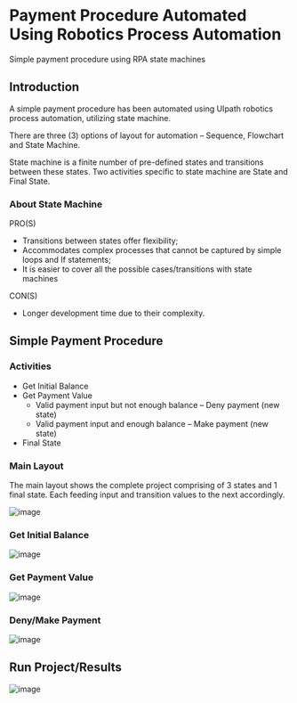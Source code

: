 # Payment Procedure Automated Using Robotics Process Automation

Simple payment procedure using RPA state machines

## Introduction

A simple payment procedure has been automated using UIpath robotics process automation, utilizing state machine.

There are three (3) options of layout for automation – Sequence, Flowchart and State Machine.

State machine is a finite number of pre-defined states and transitions between these states. Two activities specific to state machine are State and Final State.

### About State Machine

PRO(S)
* Transitions between states offer flexibility;
* Accommodates complex processes that cannot be captured by simple loops and If statements;
* It is easier to cover all the possible cases/transitions with state machines

CON(S)
* Longer development time due to their complexity.

## Simple Payment Procedure

### Activities
* Get Initial Balance 
* Get Payment Value
  * Valid payment input but not enough balance – Deny payment (new state)
  * Valid payment input and enough balance – Make payment (new state)
* Final State 

### Main Layout

The main layout shows the complete project comprising of 3 states and 1 final state. Each feeding input and transition values to the next accordingly.

![image](https://user-images.githubusercontent.com/78843321/123934955-af51fe80-d98b-11eb-8986-30d034f6d168.png)

### Get Initial Balance

![image](https://user-images.githubusercontent.com/78843321/123935225-ecb68c00-d98b-11eb-9da3-6a9957961197.png)

### Get Payment Value

![image](https://user-images.githubusercontent.com/78843321/123935814-7a927700-d98c-11eb-87a3-44bc34e92bd5.png)

### Deny/Make Payment

![image](https://user-images.githubusercontent.com/78843321/123940455-1aea9a80-d991-11eb-8e61-254dadd8a0cc.png)


## Run Project/Results

![image](https://user-images.githubusercontent.com/78843321/123940390-0c9c7e80-d991-11eb-8bd0-8f07d546b077.png)







